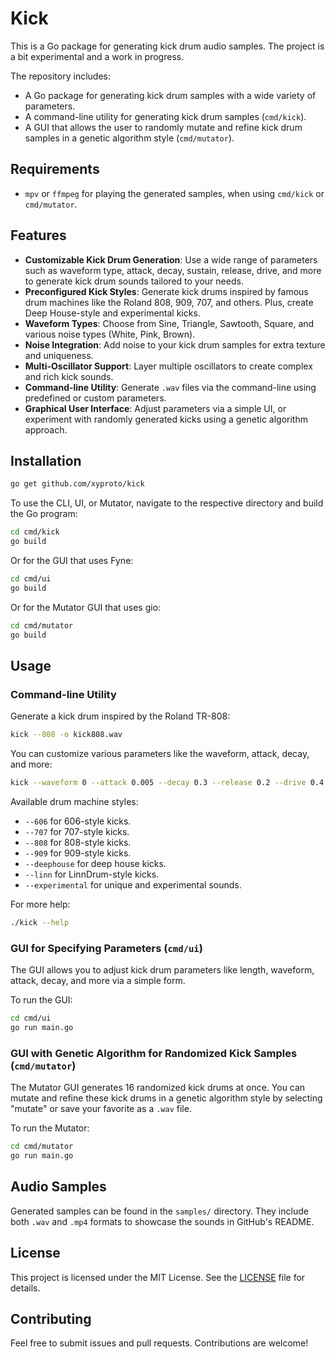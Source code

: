 
# Kick

This is a Go package for generating kick drum audio samples. The project is a bit experimental and a work in progress.

The repository includes:

- A Go package for generating kick drum samples with a wide variety of parameters.
- A command-line utility for generating kick drum samples (`cmd/kick`).
- A GUI that allows the user to randomly mutate and refine kick drum samples in a genetic algorithm style (`cmd/mutator`).

## Requirements

* `mpv` or `ffmpeg` for playing the generated samples, when using `cmd/kick` or `cmd/mutator`.

## Features

- **Customizable Kick Drum Generation**: Use a wide range of parameters such as waveform type, attack, decay, sustain, release, drive, and more to generate kick drum sounds tailored to your needs.
- **Preconfigured Kick Styles**: Generate kick drums inspired by famous drum machines like the Roland 808, 909, 707, and others. Plus, create Deep House-style and experimental kicks.
- **Waveform Types**: Choose from Sine, Triangle, Sawtooth, Square, and various noise types (White, Pink, Brown).
- **Noise Integration**: Add noise to your kick drum samples for extra texture and uniqueness.
- **Multi-Oscillator Support**: Layer multiple oscillators to create complex and rich kick sounds.
- **Command-line Utility**: Generate `.wav` files via the command-line using predefined or custom parameters.
- **Graphical User Interface**: Adjust parameters via a simple UI, or experiment with randomly generated kicks using a genetic algorithm approach.

## Installation

```bash
go get github.com/xyproto/kick
```

To use the CLI, UI, or Mutator, navigate to the respective directory and build the Go program:

```bash
cd cmd/kick
go build
```

Or for the GUI that uses Fyne:

```bash
cd cmd/ui
go build
```

Or for the Mutator GUI that uses gio:

```bash
cd cmd/mutator
go build
```

## Usage

### Command-line Utility

Generate a kick drum inspired by the Roland TR-808:

```bash
kick --808 -o kick808.wav
```

You can customize various parameters like the waveform, attack, decay, and more:

```bash
kick --waveform 0 --attack 0.005 --decay 0.3 --release 0.2 --drive 0.4 --o custom_kick.wav
```

Available drum machine styles:

- `--606` for 606-style kicks.
- `--707` for 707-style kicks.
- `--808` for 808-style kicks.
- `--909` for 909-style kicks.
- `--deephouse` for deep house kicks.
- `--linn` for LinnDrum-style kicks.
- `--experimental` for unique and experimental sounds.

For more help:

```bash
./kick --help
```

### GUI for Specifying Parameters (`cmd/ui`)

The GUI allows you to adjust kick drum parameters like length, waveform, attack, decay, and more via a simple form.

To run the GUI:

```bash
cd cmd/ui
go run main.go
```

### GUI with Genetic Algorithm for Randomized Kick Samples (`cmd/mutator`)

The Mutator GUI generates 16 randomized kick drums at once. You can mutate and refine these kick drums in a genetic algorithm style by selecting "mutate" or save your favorite as a `.wav` file.

To run the Mutator:

```bash
cd cmd/mutator
go run main.go
```

## Audio Samples

Generated samples can be found in the `samples/` directory. They include both `.wav` and `.mp4` formats to showcase the sounds in GitHub's README.

## License

This project is licensed under the MIT License. See the [LICENSE](LICENSE) file for details.

## Contributing

Feel free to submit issues and pull requests. Contributions are welcome!
